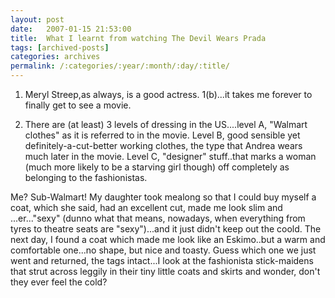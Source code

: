 ```yaml
---
layout: post
date:	2007-01-15 21:53:00
title:  What I learnt from watching The Devil Wears Prada
tags: [archived-posts]
categories: archives
permalink: /:categories/:year/:month/:day/:title/
---
```

1. Meryl Streep,as always, is a good actress. 1(b)...it takes me forever to finally get to see a movie.

2. There are (at least) 3 levels of dressing in the US....level A, "Walmart clothes" as it is referred to in the movie. Level B, good sensible yet definitely-a-cut-better working clothes, the type that Andrea wears much later in the movie. Level C, "designer" stuff..that marks a woman (much more likely to be a starving girl though) off completely as belonging to the fashionistas.

Me? Sub-Walmart! My daughter took mealong so that I could buy myself a coat, which she said, had an excellent cut, made me look slim and ...er..."sexy" (dunno what that means, nowadays, when everything from tyres to theatre seats are "sexy")...and it just didn't keep out the coold. The next day, I found a coat which made me look like an Eskimo..but a warm and comfortable one...no shape, but nice and toasty. Guess which one we just went and returned, the tags intact...I look at the fashionista stick-maidens that strut across leggily  in their tiny little coats and skirts and wonder, don't they ever feel the cold?
